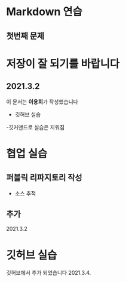 # Markdown 연습
## 첫번째 문제
# 저장이 잘 되기를 바랍니다
## 2021.3.2
이 문서는 **이용희**가 작성했습니다
- 깃허브 실습

 -깃커맨드로 실습은 지워짐


# 협업 실습

## 퍼블릭 리파지토리 작성
- 소스 추적
## 추가
2021.3.2

# 깃허브 실습
깃허브에서 추가 되었습니다
2021.3.4.

